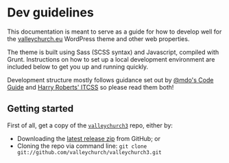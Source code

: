 # Dev guidelines

This documentation is meant to serve as a guide for how to develop well for the <a href="http://valleychurch.eu">valleychurch.eu</a> WordPress theme and other web properties.

The theme is built using Sass (SCSS syntax) and Javascript, compiled with Grunt. Instructions on how to set up a local development environment are included below to get you up and running quickly.

Development structure mostly follows guidance set out by <a href="http://codeguide.co/" target="_blank">@mdo's Code Guide</a> and <a href="https://speakerdeck.com/dafed/managing-css-projects-with-itcss" target="_blank">Harry Roberts' ITCSS</a> so please read them both!

## Getting started
First of all, get a copy of the [`valleychurch3`](https://github.com/valleychurch/valleychurch3/) repo, either by:
- Downloading the [latest release zip](https://github.com/valleychurch/valleychurch3/releases/latest) from GitHub; or
- Cloning the repo via command line: `git clone git://github.com/valleychurch/valleychurch3.git`
